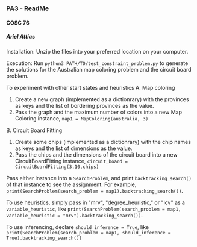 ### PA3 - ReadMe
#### COSC 76
##### Ariel Attias



Installation: Unzip the files into your preferred location on your computer.
 
 Execution: Run `python3 PATH/TO/test_constraint_problem.py` to generate the solutions for the Australian map coloring problem and the circuit board problem.
 
 To experiment with other start states and heuristics
 A. Map coloring
 1. Create a new graph (implemented as a dictionrary) with the provinces as keys and the list of bordering provinces as the value.
 2. Pass the graph and the maximum number of colors into a new Map Coloring instance, `map1 = MapColoring(australia, 3)`
 
 B. Circuit Board Fitting
 1. Create some chips (implemented as a dictionrary) with the chip names as keys and the list of dimensions as the value.
 2. Pass the chips and the dimensions of the circuit board into a new CircuitBoardFitting instance, `circuit_board = CircuitBoardFitting(3,10,chips)`


Pass either instance into a `SearchProblem`, and print `backtracking_search()` of that instance to see the assignment. For example, `print(SearchProblem(search_problem = map1).backtracking_search())`. 

To use heuristics, simply pass in "mrv", "degree_heuristic," or "lcv" as a `variable_heuristic`, like `print(SearchProblem(search_problem = map1, variable_heuristic = "mrv").backtracking_search())`. 

To use inferencing, declare `should_inference = True`, like `print(SearchProblem(search_problem = map1, should_inference = True).backtracking_search())`
